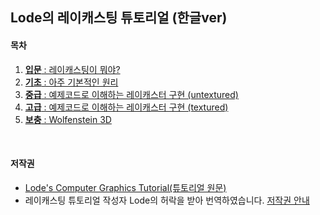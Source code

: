 ## Lode의 레이캐스팅 튜토리얼 (한글ver)

#### 목차

1. [__입문__ : 레이캐스팅이 뭐야?](https://github.com/365kim/42_la_piscine/blob/master/Ray1.md)
2. [__기초__ : 아주 기본적인 원리](https://github.com/365kim/42_la_piscine/blob/master/Ray2.md)
3. [__중급__ : 예제코드로 이해하는 레이캐스터 구현 (untextured)](https://github.com/365kim/42_la_piscine/blob/master/Ray3.md)
4. [__고급__ : 예제코드로 이해하는 레이캐스터 구현 (textured)](https://github.com/365kim/42_la_piscine/blob/master/Ray4.md)
5. [__보충__ : Wolfenstein 3D](https://github.com/365kim/42_la_piscine/blob/master/Ray5.md)
<br>

#### 저작권
- [Lode's Computer Graphics Tutorial(튜토리얼 원문)](https://lodev.org/cgtutor/raycasting.html)
- 레이캐스팅 튜토리얼 작성자 Lode의 허락을 받아 번역하였습니다. [저작권 안내](https://lodev.org/cgtutor/legal.html) 
